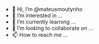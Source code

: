 - 👋 Hi, I’m @mateusmoutynho
- 👀 I’m interested in ...
- 🌱 I’m currently learning ...
- 💞️ I’m looking to collaborate on ...
- 📫 How to reach me ...

<!---
mateusmoutynho/mateusmoutynho is a ✨ special ✨ repository because its `README.md` (this file) appears on your GitHub profile.
You can click the Preview link to take a look at your changes.
--->
